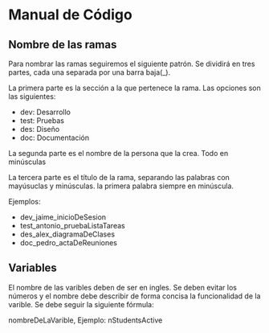 # Manual de Código

## Nombre de las ramas
Para nombrar las ramas seguiremos el siguiente patrón. Se dividirá en tres partes, cada una separada por una barra baja(_).

La primera parte es la sección a la que pertenece la rama. Las opciones son las siguientes:
- dev: Desarrollo
- test: Pruebas
- des: Diseño
- doc: Documentación

La segunda parte es el nombre de la persona que la crea. Todo en minúsculas

La tercera parte es el título de la rama, separando las palabras con mayúsuclas y minúsculas. la primera palabra siempre en minúscula.

Ejemplos:
- dev_jaime_inicioDeSesion
- test_antonio_pruebaListaTareas
- des_alex_diagramaDeClases
- doc_pedro_actaDeReuniones

## Variables
El nombre de las varibles deben de ser en ingles. Se deben evitar los números y el nombre debe describir de forma concisa la funcionalidad de la varible. Se debe seguir la siguiente fórmula:

nombreDeLaVarible, Ejemplo: nStudentsActive

